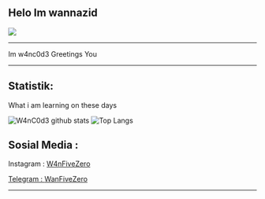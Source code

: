 
## Helo Im wannazid
<img align="center" height="auto" src="https://cdn.pixabay.com/photo/2020/10/25/17/06/boruto-5684895_1280.png"/>

___

Im w4nc0d3 Greetings You

___

## Statistik:

What i am learning on these days

![W4nC0d3 github stats](https://github-readme-stats.vercel.app/api?username=wannazid&show_icons=true&theme=buefy&show_owner=true)
![Top Langs](https://github-readme-stats.vercel.app/api/top-langs/?username=wannazid&theme=buefy&hide=css,html)

## Sosial Media :
Instagram : <a href="https://Instagram.com/w4nfivezero"> W4nFiveZero


Telegram : <a href="t.me/wanfivezero"> WanFiveZero
___
















